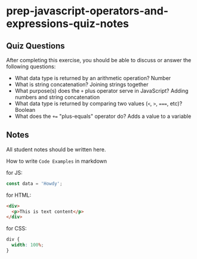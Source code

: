 # prep-javascript-operators-and-expressions-quiz-notes

## Quiz Questions

After completing this exercise, you should be able to discuss or answer the following questions:

- What data type is returned by an arithmetic operation?
  Number
- What is string concatenation?
  Joining strings together
- What purpose(s) does the `+` plus operator serve in JavaScript?
  Adding numbers and string concatenation
- What data type is returned by comparing two values (`<`, `>`, `===`, etc)?
  Boolean
- What does the `+=` "plus-equals" operator do?
  Adds a value to a variable

## Notes

All student notes should be written here.

How to write `Code Examples` in markdown

for JS:

```javascript
const data = 'Howdy';
```

for HTML:

```html
<div>
  <p>This is text content</p>
</div>
```

for CSS:

```css
div {
  width: 100%;
}
```
